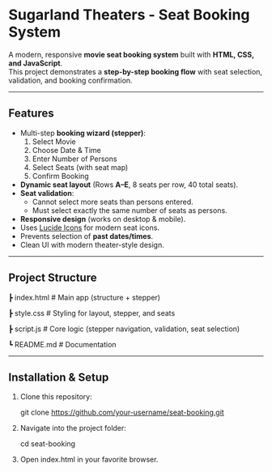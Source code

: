 # Sugarland Theaters - Seat Booking System

A modern, responsive **movie seat booking system** built with **HTML, CSS, and JavaScript**.  
This project demonstrates a **step-by-step booking flow** with seat selection, validation, and booking confirmation.

---

## Features
- Multi-step **booking wizard (stepper)**:
  1. Select Movie
  2. Choose Date & Time
  3. Enter Number of Persons
  4. Select Seats (with seat map)
  5. Confirm Booking
- **Dynamic seat layout** (Rows **A–E**, 8 seats per row, 40 total seats).
- **Seat validation**:
  - Cannot select more seats than persons entered.
  - Must select exactly the same number of seats as persons.
- **Responsive design** (works on desktop & mobile).
- Uses [Lucide Icons](https://lucide.dev/) for modern seat icons.
- Prevents selection of **past dates/times**.
- Clean UI with modern theater-style design.

---

## Project Structure
┣ index.html # Main app (structure + stepper)

┣ style.css # Styling for layout, stepper, and seats

┣ script.js # Core logic (stepper navigation, validation, seat selection)

┗ README.md # Documentation

---

## Installation & Setup
1. Clone this repository:
   
   git clone https://github.com/your-username/seat-booking.git

   
2. Navigate into the project folder:

   cd seat-booking

3. Open index.html in your favorite browser.

